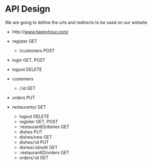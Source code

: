 # API Design
We are going to define the urls and redirects to be used on our website

- http://<span></span>www.happyhour.com/
- register GET
  - /customers POST

- login GET, POST

- logout DELETE
  
- customers 
  - /:id GET


- orders PUT


- restaurants/ GET
  - logout DELETE
  - register GET, POST
  - :restaurantID/dishes GET
  - dishes PUT
  - dishes/new GET
  - dishes/:id PUT
  - dishes/:id/edit GET
  - :restaurantID/orders GET
  - orders/:id GET
